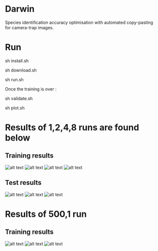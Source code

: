 # Darwin

Species identification accuracy optimisation with automated copy-pasting for camera-trap images.


# Run

sh install.sh

sh download.sh

sh run.sh

Once the training is over :

sh validate.sh

sh plot.sh


# Results of 1,2,4,8 runs are found below

## Training results

![alt text](https://github.com/cedricidsai/darwin/blob/main/plots/montecarlo_1.png?raw=true "training results on 1 image per species")
![alt text](https://github.com/cedricidsai/darwin/blob/main/plots/montecarlo_2.png?raw=true "training results on 2 image per species")
![alt text](https://github.com/cedricidsai/darwin/blob/main/plots/montecarlo_4.png?raw=true "training results on 4 image per species")
![alt text](https://github.com/cedricidsai/darwin/blob/main/plots/montecarlo_8.png?raw=true "training results on 8 image per species")

## Test results

![alt text](https://github.com/cedricidsai/darwin/blob/main/plots/matrix_1_2_4_8_1_2_4_8.png?raw=true "mean test results")
![alt text](https://github.com/cedricidsai/darwin/blob/main/plots/matrix-std.png?raw=true "mean std error")
![alt text](https://github.com/cedricidsai/darwin/blob/main/plots/species_1_2_4_8_1_2_4_8.png?raw=true "test results on species")

# Results of 500,1 run

## Training results

![alt text](https://github.com/cedricidsai/darwin/blob/main/plots/montecarlo_500.png?raw=true "training results on 500 images per species")
![alt text](https://github.com/cedricidsai/darwin/blob/main/plots/matrix_500_1.png?raw=true "mean test results")
![alt text](https://github.com/cedricidsai/darwin/blob/main/plots/species_500_1.png?raw=true "test results on species")
